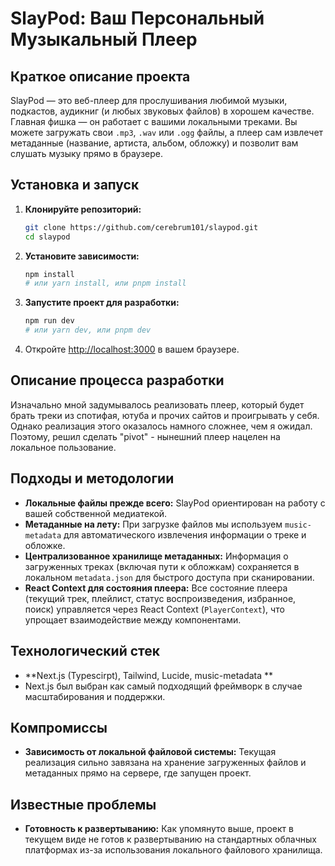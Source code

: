 # SlayPod: Ваш Персональный Музыкальный Плеер

## Краткое описание проекта

SlayPod — это веб-плеер для прослушивания любимой музыки, подкастов, аудикниг (и любых звуковых файлов) в хорошем качестве. Главная фишка — он работает с вашими локальными треками. Вы можете загружать свои `.mp3`, `.wav` или `.ogg` файлы, а плеер сам извлечет метаданные (название, артиста, альбом, обложку) и позволит вам слушать музыку прямо в браузере.

## Установка и запуск

1.  **Клонируйте репозиторий:**
    ```bash
    git clone https://github.com/cerebrum101/slaypod.git
    cd slaypod
    ```
2.  **Установите зависимости:**
    ```bash
    npm install
    # или yarn install, или pnpm install
    ```
3.  **Запустите проект для разработки:**
    ```bash
    npm run dev
    # или yarn dev, или pnpm dev
    ```
4.  Откройте [http://localhost:3000](http://localhost:3000) в вашем браузере.

## Описание процесса разработки
Изначально мной задумывалось реализовать плеер, который будет брать треки из спотифая, ютуба и прочих сайтов и проигрывать у себя. Однако реализация этого оказалось намного сложнее, чем я ожидал. Поэтому, решил сделать "pivot" - нынешний плеер нацелен на локальное пользование.

## Подходы и методологии

*   **Локальные файлы прежде всего:** SlayPod ориентирован на работу с вашей собственной медиатекой.
*   **Метаданные на лету:** При загрузке файлов мы используем `music-metadata` для автоматического извлечения информации о треке и обложке.
*   **Централизованное хранилище метаданных:** Информация о загруженных треках (включая пути к обложкам) сохраняется в локальном `metadata.json` для быстрого доступа при сканировании.
*   **React Context для состояния плеера:** Все состояние плеера (текущий трек, плейлист, статус воспроизведения, избранное, поиск) управляется через React Context (`PlayerContext`), что упрощает взаимодействие между компонентами.

## Технологический стек

*   **Next.js (Typescirpt), Tailwind, Lucide, music-metadata  ** 
*   Next.js был выбран как самый подходящий фреймворк в случае масштабирования и поддержки. 

## Компромиссы

*   **Зависимость от локальной файловой системы:** Текущая реализация сильно завязана на хранение загруженных файлов и метаданных прямо на сервере, где запущен проект.


## Известные проблемы

*   **Готовность к развертыванию:** Как упомянуто выше, проект в текущем виде не готов к развертыванию на стандартных облачных платформах из-за использования локального файлового хранилища.

